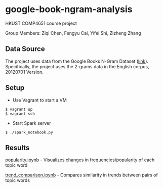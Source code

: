 # google-book-ngram-analysis
HKUST COMP4651 course project

Group Members: Ziqi Chen, Fengyu Cai, Yifei Shi, Zizheng Zhang

## Data Source
The project uses data from the Google Books N-Gram Dataset ([link](http://storage.googleapis.com/books/ngrams/books/datasetsv2.html)). Specifically, the project uses the 2-grams data in the English corpus, 20120701 Version.

## Setup
- Use Vagrant to start a VM
```
$ vagrant up
$ vagrant ssh
```
- Start Spark server
```
$ ./spark_notebook.py
```

## Results
[popularity.ipynb](https://github.com/kaychenziqi/google-book-ngram-analysis/blob/master/popularity.ipynb) - Visualizes changes in frequencies/popularity of each topic word

[trend_comparison.ipynb](https://github.com/kaychenziqi/google-book-ngram-analysis/blob/master/trend_comparison.ipynb) - Compares similarity in trends between pairs of topic words



